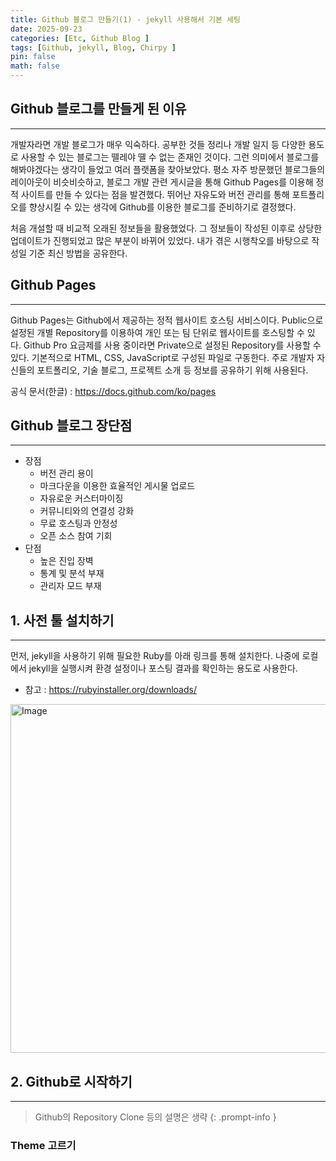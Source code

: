 ```yaml
---
title: Github 블로그 만들기(1) - jekyll 사용해서 기본 세팅
date: 2025-09-23
categories: [Etc, Github Blog ]
tags: [Github, jekyll, Blog, Chirpy ]
pin: false
math: false
---
```


## Github 블로그를 만들게 된 이유

---
개발자라면 개발 블로그가 매우 익숙하다. 공부한 것들 정리나 개발 일지 등 다양한 용도로 사용할 수 있는 블로그는 뗄레야 뗼 수 없는 존재인 것이다. 그런 의미에서 블로그를 해봐야겠다는 생각이 들었고 여러 플랫폼을 찾아보았다. 평소 자주 방문했던 블로그들의 레이아웃이 비슷비슷하고, 블로그 개발 관련 게시글을 통해 Github Pages를 이용해 정적 사이트를 만들 수 있다는 점을 발견했다. 뛰어난 자유도와 버전 관리를 통해 포트폴리오를 향상시킬 수 있는 생각에 Github를 이용한 블로그를 준비하기로 결정했다.  

처음 개설할 때 비교적 오래된 정보들을 활용했었다. 그 정보들이 작성된 이후로 상당한 업데이트가 진행되었고 많은 부분이 바뀌어 있었다. 내가 겪은 시행착오를 바탕으로 작성일 기준 최신 방법을 공유한다.

## Github Pages

---

Github Pages는 Github에서 제공하는 정적 웹사이트 호스팅 서비스이다. Public으로 설정된 개별 Repository를 이용하여 개인 또는 팀 단위로 웹사이트를 호스팅할 수 있다. Github Pro 요금제를 사용 중이라면 Private으로 설정된 Repository를 사용할 수 있다. 기본적으로 HTML, CSS, JavaScript로 구성된 파일로 구동한다. 주로 개발자 자신들의 포트폴리오, 기술 블로그, 프로젝트 소개 등 정보를 공유하기 위해 사용된다.  

공식 문서(한글) : <https://docs.github.com/ko/pages>

## Github 블로그 장단점

---

- 장점
  - 버전 관리 용이
  - 마크다운을 이용한 효율적인 게시물 업로드
  - 자유로운 커스터마이징
  - 커뮤니티와의 연결성 강화
  - 무료 호스팅과 안정성
  - 오픈 소스 참여 기회
- 단점
  - 높은 진입 장벽
  - 통계 및 분석 부재
  - 관리자 모드 부재

## 1. 사전 툴 설치하기

---

먼저, jekyll을 사용하기 위해 필요한 Ruby를 아래 링크를 통해 설치한다. 나중에 로컬에서 jekyll을 실행시켜 환경 설정이나 포스팅 결과를 확인하는 용도로 사용한다.

- 참고 : <https://rubyinstaller.org/downloads/>

<img width="993" height="558" alt="Image" src="https://github.com/user-attachments/assets/1df819a1-e4a9-43b1-90bc-691ab05f99cc" />


## 2. Github로 시작하기

---

> Github의 Repository Clone 등의 설명은 생략
{: .prompt-info }  

### Theme 고르기



